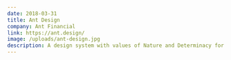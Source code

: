 ```yaml
---
date: 2018-03-31
title: Ant Design
company: Ant Financial
link: https://ant.design/
image: /uploads/ant-design.jpg
description: A design system with values of Nature and Determinacy for better user experience of enterprise applications.
---
```

